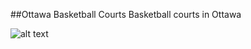 ##Ottawa Basketball Courts
Basketball courts in Ottawa

![alt text](https://github.com/JsonTextfield/BallCourts/blob/master/Screenshot_1518138506.png)